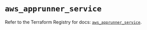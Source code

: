 # `aws_apprunner_service`

Refer to the Terraform Registry for docs: [`aws_apprunner_service`](https://registry.terraform.io/providers/hashicorp/aws/5.72.1/docs/resources/apprunner_service).
